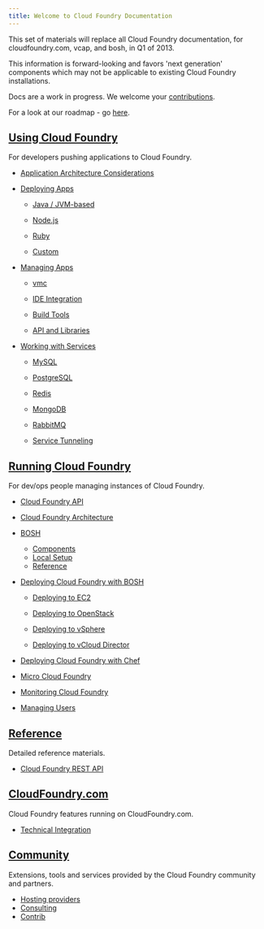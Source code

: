```yaml
---
title: Welcome to Cloud Foundry Documentation
---
```


This set of materials will replace all Cloud Foundry documentation, for cloudfoundry.com, vcap, and bosh, in Q1 of 2013.

This information is forward-looking and favors 'next generation' components which may not be applicable to existing Cloud Foundry installations. 

Docs are a work in progress. We welcome your [contributions](http://github.com/cloudfoundry/cf-docs).

For a look at our roadmap - go [here](docs/roadmap.html).

## [Using Cloud Foundry](docs/using/index.html)

For developers pushing applications to Cloud Foundry.

* [Application Architecture Considerations](docs/using/app-arch/index.html)

* [Deploying Apps](docs/using/deploying-apps/index.html)

  * [Java / JVM-based](docs/using/deploying-apps/jvm/index.html)

  * [Node.js](docs/using/deploying-apps/javascript/index.html)

  * [Ruby](docs/using/deploying-apps/ruby/index.html)

  * [Custom](docs/using/deploying-apps/custom/index.html)

* [Managing Apps](docs/using/managing-apps/index.html)

  * [vmc](docs/using/managing-apps/vmc/index.html)

  * [IDE Integration](docs/using/managing-apps/ide/index.html)
  
  * [Build Tools](docs/using/managing-apps/build-tools/index.html)

  * [API and Libraries](docs/using/managing-apps/libs/index.html)

* [Working with Services](docs/using/working-with-services/index.html)

  * [MySQL](docs/using/working-with-services/relational-db/mysql.html)

  * [PostgreSQL](docs/using/working-with-services/relational-db/postgresql.html)

  * [Redis](docs/using/working-with-services/key-value-store/redis.html)

  * [MongoDB](docs/using/working-with-services/key-value-store/mongodb.html)

  * [RabbitMQ](docs/using/working-with-services/message-queue/rabbit.html)

  * [Service Tunneling](docs/using/working-with-services/tunneling/index.html)

## [Running Cloud Foundry](docs/running/index.html)

For dev/ops people managing instances of Cloud Foundry.

* [Cloud Foundry API](docs/running/api/index.html)

* [Cloud Foundry Architecture](docs/running/architecture/index.html)

* [BOSH](docs/running/bosh/index.html)

  * [Components](docs/running/bosh/components/index.html)
  * [Local Setup](docs/running/bosh/setup/index.html)
  * [Reference](docs/running/bosh/reference/index.html)

* [Deploying Cloud Foundry with BOSH](docs/running/deploying-cf/index.html)

  * [Deploying to EC2](docs/running/deploying-cf/ec2/index.html)

  * [Deploying to OpenStack](docs/running/deploying-cf/openstack/index.html)

  * [Deploying to vSphere](docs/running/deploying-cf/vsphere/index.html)

  * [Deploying to vCloud Director](docs/running/deploying-cf/vcloud/index.html)

* [Deploying Cloud Foundry with Chef](docs/running/deploying-cf-with-chef/index.html)

* [Micro Cloud Foundry](docs/running/micro_cloud_foundry/index.html)

* [Monitoring Cloud Foundry](docs/running/monitoring/index.html)

* [Managing Users](docs/running/managing-users/index.html)

## [Reference](docs/reference/index.html)

Detailed reference materials.

* [Cloud Foundry REST API](docs/reference/cc-api.html)

## [CloudFoundry.com](docs/dotcom/index.html)

Cloud Foundry features running on CloudFoundry.com.

  * [Technical Integration](docs/dotcom/integration/index.html)

## [Community](docs/community/index.html)

Extensions, tools and services provided by the Cloud Foundry community and partners.

  * [Hosting providers](docs/community/hosting-providers.html)
  * [Consulting](docs/community/consulting.html)
  * [Contrib](docs/community/contrib.html)
